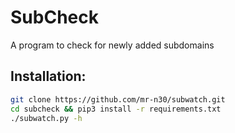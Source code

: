 # SubCheck
A program to check for newly added subdomains

## Installation:
```bash
git clone https://github.com/mr-n30/subwatch.git
cd subcheck && pip3 install -r requirements.txt
./subwatch.py -h
```
